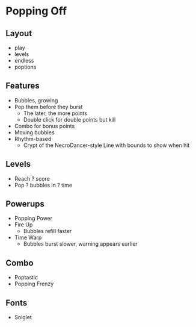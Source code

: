 # Popping Off


## Layout

- play
- levels
- endless
- poptions


## Features

- Bubbles, growing
- Pop them before they burst
  - The later, the more points
  - Double click for double points but kill
- Combo for bonus points
- Moving bubbles
- Rhythm-based
  - Crypt of the NecroDancer-style Line with bounds to show when hit


## Levels

- Reach ? score
- Pop ? bubbles in ? time


## Powerups

- Popping Power 
- Fire Up
  - Bubbles refill faster
- Time Warp
  - Bubbles burst slower, warning appears earlier


## Combo

- Poptastic
- Popping Frenzy


## Fonts

- Sniglet
